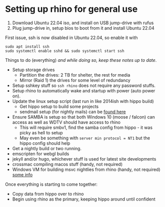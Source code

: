 

# Setting up rhino for general use

1. Download Ubuntu 22.04 iso, and install on USB jump-drive with rufus
2. Plug jump-drive in, setup bios to boot from it and install Ubuntu 22.04

First issue, ssh is now disabled in Ubuntu 22.04, so enable it with

```
sudo apt install ssh
sudo systemctl enable sshd && sudo systemctl start ssh
```

Things to do (everything) _and while doing so, keep these notes up to date_.

- Setup storage drives
  - Partition the drives: 2 TB for shelter, the rest for media
  - Mirror (Raid 1) the drives for some level of redundancy
- Setup sshkey stuff so `ssh rhino` does not require any password stuffs.
- Setup rhino to automatically wake and startup with power (auto power on).
- Update the linux setup script (last run in like 2014ish with hippo build)
  - Get hippo setup to build some projects
  - sendmail setup (for nightly mails) can be [found here](https://github.com/timbeaudet/knowledge_base/blob/main/platforms/linux.md)
- Ensure SAMBA is setup so that both Windows 10 (moose / falcon) can access as well as WDTV should have access to rhino
  - This will require smbv1, find the samba config from hippo - it was picky as hell to setup
  - May even be something with `server min protocol = NT1` but the hippo config should help
- Get a nightly build or two running.
- emscripten for webgl builds
- jekyll and/or hugo, whichever stuff is used for latest site developments
- crossmac compiling macos stuff (handy, not required)
- Windows VM for building msvc nightlies from rhino (handy, not required) [some info](https://dev.to/pwd9000/create-a-docker-based-self-hosted-github-runner-windows-container-3p7e)

Once everything is starting to come together:
- Copy data from hippo over to rhino
- Begin using rhino as the primary, keeping hippo around until confident
